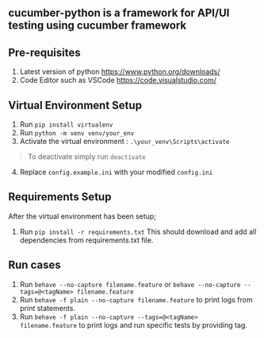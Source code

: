 
##  cucumber-python is a framework for API/UI testing using cucumber framework

## Pre-requisites
1. Latest version of python https://www.python.org/downloads/
2. Code Editor such as VSCode https://code.visualstudio.com/

## Virtual Environment Setup
1. Run `pip install virtualenv`
2. Run `python -m venv venv/your_env`
3. Activate the virtual environment : `.\your_venv\Scripts\activate`
> To deactivate simply run `deactivate`
4. Replace `config.example.ini` with your modified `config.ini`

## Requirements Setup
After the virtual environment has been setup;
1. Run `pip install -r requirements.txt` This should download and add all dependencies from requirements.txt file.

## Run cases
1. Run `behave --no-capture filename.feature` or `behave --no-capture --tags=@<tagName> filename.feature`
2. Run `behave -f plain --no-capture filename.feature` to print logs from print statements.
3. Run `behave -f plain --no-capture --tags=@<tagName> filename.feature` to print logs and run specific tests by providing tag.
